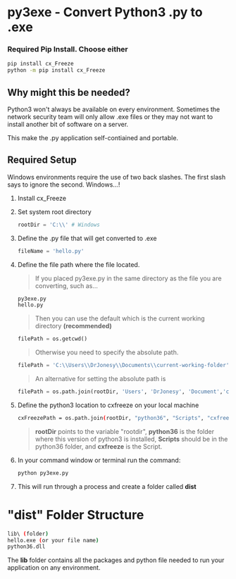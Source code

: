 # py3exe - Convert Python3 .py to .exe

### Required Pip Install. Choose either
```bash
pip install cx_Freeze
python -m pip install cx_Freeze
```

## Why might this be needed?

Python3 won't always be available on every environment. Sometimes the network security team will only allow .exe files or they may not want to install another bit of software on a server.

This make the .py application self-contiained and portable.

## Required Setup

Windows environments require the use of two back slashes. The first slash says to ignore the second. Windows...!

1. Install cx_Freeze
2. Set system root directory
    ```python
    rootDir = 'C:\\' # Windows
    ```
3. Define the .py file that will get converted to .exe
    ```python
    fileName = 'hello.py'
    ```
4. Define the file path where the file located. 

    > If you placed py3exe.py in the same directory as the file you are converting, such as...
    ```bash
    py3exe.py
    hello.py
    ```
    > Then you can use the default which is the current working directory **(recommended)**
    ```python
    filePath = os.getcwd()
    ```
    > Otherwise you need to specify the absolute path.
    ```python
    filePath = 'C:\\Users\\DrJonesy\\Documents\\current-working-folder'
    ```
    > An alternative for setting the absolute path is
    ```python
    filePath = os.path.join(rootDir, 'Users', 'DrJonesy', 'Document','current-working-folder')
    ```
5. Define the python3 location to cxfreeze on your local machine
    ```bash
    cxFreezePath = os.path.join(rootDir, "python36", "Scripts", "cxfreeze")
    ```
    > **rootDir** points to the variable "rootdir", **python36** is the folder where this version of python3 is installed, **Scripts** should be in the python36 folder, and **cxfreeze** is the Script.

6. In your command window or terminal run the command:
    ```bash
    python py3exe.py
    ```

7. This will run through a process and create a folder called **dist**

# "dist" Folder Structure
```bash
lib\ (folder)
hello.exe (or your file name)
python36.dll
```
The **lib** folder contains all the packages and python file needed to run your application on any environment.

